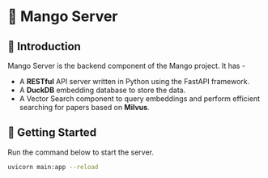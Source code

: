 # 🥭 Mango Server

## 📖 Introduction

Mango Server is the backend component of the Mango project. It has -

* A **RESTful** API server written in Python using the FastAPI framework.
* A **DuckDB** embedding database to store the data.
* A Vector Search component to query embeddings and perform efficient searching for papers based on **Milvus**.

## 🚀 Getting Started

Run the command below to start the server.

```bash
uvicorn main:app --reload
```